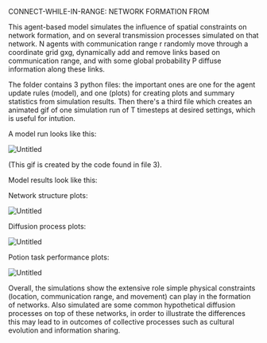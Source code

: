CONNECT-WHILE-IN-RANGE: NETWORK FORMATION FROM 

This agent-based model simulates the influence of spatial constraints on network formation, and on several transmission processes simulated on that network. 
N agents with communication range r randomly move through a coordinate grid gxg, dynamically add and remove links based on communication range, 
and with some global probability P diffuse information along these links.

The folder contains 3 python files: the important ones are one for the agent update rules (model), and one (plots) for creating plots and summary statistics from simulation results. Then there's a third file which creates an animated gif of one simulation run of T timesteps at desired settings, which is useful for intution. 

A model run looks like this: 

![Untitled](https://github.com/niekkerssies/Range-model/assets/125357452/58f68008-731e-461e-80d7-394cbb75dc0a)

(This gif is created by the code found in file 3). 

Model results look like this: 

Network structure plots:

![Untitled](https://github.com/niekkerssies/Range-model/assets/125357452/79c1d933-5417-48cd-9dad-2524cf6e2327)

Diffusion process plots:

![Untitled](https://github.com/niekkerssies/Range-model/assets/125357452/b03135dc-f129-4d94-a158-31bfae792ea0)

Potion task performance plots:

![Untitled](https://github.com/niekkerssies/Range-model/assets/125357452/3aa87b21-db99-4d5e-a0d0-a90c31c1c010)

Overall, the simulations show the extensive role simple physical constraints (location, communication range, and movement) can play in the formation of networks. Also simulated are some common hypothetical diffusion processes on top of these networks, in order to illustrate the differences this may lead to in outcomes of collective processes such as cultural evolution and information sharing. 






